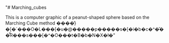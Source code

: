 "# Marching_cubes

This is a computer graphic of a peanut-shaped sphere based on the Marching Cube method
����̓}�[�`���O�L���[�u�@�����p�����s�[�i�b�c�^�̋��̂̃R���s���[�^�O���t�B�b�N�X�ł�" 

